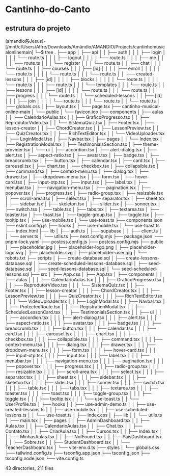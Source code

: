 # Cantinho-do-Canto
## estrutura do projeto
(amandio㉿Jesus)-[/mnt/c/Users/Alfre/Downloads/Amândio/AMANDIO/Projects/cantinhomusicalonlinemain]
└─$ tree
.
├── app
│   ├── api
│   │   ├── auth
│   │   │   ├── login
│   │   │   │   └── route.ts
│   │   │   ├── logout
│   │   │   │   └── route.ts
│   │   │   ├── me
│   │   │   │   └── route.ts
│   │   │   └── register
│   │   │       └── route.ts
│   │   ├── chat
│   │   │   └── route.ts
│   │   ├── courses
│   │   │   ├── [id]
│   │   │   │   ├── enroll
│   │   │   │   │   └── route.ts
│   │   │   │   └── route.ts
│   │   │   └── route.ts
│   │   ├── created-lessons
│   │   │   ├── [id]
│   │   │   │   ├── blocks
│   │   │   │   │   └── route.ts
│   │   │   │   └── route.ts
│   │   │   ├── route.ts
│   │   │   └── templates
│   │   │       └── route.ts
│   │   ├── lessons
│   │   │   ├── [id]
│   │   │   │   └── route.ts
│   │   │   └── route.ts
│   │   ├── progress
│   │   │   └── route.ts
│   │   └── scheduled-lessons
│   │       ├── [id]
│   │       │   ├── join
│   │       │   │   └── route.ts
│   │       │   └── route.ts
│   │       └── route.ts
│   ├── globals.css
│   ├── layout.tsx
│   └── page.tsx
├── cantinho-musical-online-main
│   └── public
│       └── favicon.ico
├── components
│   ├── aulas
│   │   ├── CalendarioAulas.tsx
│   │   ├── GraficoProgresso.tsx
│   │   ├── ReprodutorVideo.tsx
│   │   └── SistemaQuiz.tsx
│   ├── Footer.tsx
│   ├── lesson-creator
│   │   ├── ChordCreator.tsx
│   │   ├── LessonPreview.tsx
│   │   ├── QuizCreator.tsx
│   │   ├── RichTextEditor.tsx
│   │   └── VideoUploader.tsx
│   ├── LoginModal.tsx
│   ├── Navbar.tsx
│   ├── pages
│   │   └── Index.tsx
│   ├── RegistrationModal.tsx
│   ├── TestimonialsSection.tsx
│   ├── theme-provider.tsx
│   └── ui
│       ├── accordion.tsx
│       ├── alert-dialog.tsx
│       ├── alert.tsx
│       ├── aspect-ratio.tsx
│       ├── avatar.tsx
│       ├── badge.tsx
│       ├── breadcrumb.tsx
│       ├── button.tsx
│       ├── calendar.tsx
│       ├── card.tsx
│       ├── carousel.tsx
│       ├── chart.tsx
│       ├── checkbox.tsx
│       ├── collapsible.tsx
│       ├── command.tsx
│       ├── context-menu.tsx
│       ├── dialog.tsx
│       ├── drawer.tsx
│       ├── dropdown-menu.tsx
│       ├── form.tsx
│       ├── hover-card.tsx
│       ├── input-otp.tsx
│       ├── input.tsx
│       ├── label.tsx
│       ├── menubar.tsx
│       ├── navigation-menu.tsx
│       ├── pagination.tsx
│       ├── popover.tsx
│       ├── progress.tsx
│       ├── radio-group.tsx
│       ├── resizable.tsx
│       ├── scroll-area.tsx
│       ├── select.tsx
│       ├── separator.tsx
│       ├── sheet.tsx
│       ├── sidebar.tsx
│       ├── skeleton.tsx
│       ├── slider.tsx
│       ├── sonner.tsx
│       ├── switch.tsx
│       ├── table.tsx
│       ├── tabs.tsx
│       ├── textarea.tsx
│       ├── toaster.tsx
│       ├── toast.tsx
│       ├── toggle-group.tsx
│       ├── toggle.tsx
│       ├── tooltip.tsx
│       ├── use-mobile.tsx
│       └── use-toast.ts
├── components.json
├── eslint.config.js
├── hooks
│   ├── use-mobile.tsx
│   └── use-toast.ts
├── index.html
├── lib
│   ├── auth.ts
│   ├── supabase
│   │   ├── client.ts
│   │   └── server.ts
│   └── utils.ts
├── next.config.mjs
├── package.json
├── pnpm-lock.yaml
├── postcss.config.js
├── postcss.config.mjs
├── public
│   ├── placeholder.jpg
│   ├── placeholder-logo.png
│   ├── placeholder-logo.svg
│   ├── placeholder.svg
│   ├── placeholder-user.jpg
│   └── robots.txt
├── scripts
│   ├── create-database.sql
│   ├── create-lessons-database.sql
│   ├── create-scheduled-lessons-database.sql
│   ├── seed-database.sql
│   ├── seed-lessons-database.sql
│   └── seed-scheduled-lessons.sql
├── src
│   ├── App.css
│   ├── App.tsx
│   ├── components
│   │   ├── aulas
│   │   │   ├── CalendarioAulas.tsx
│   │   │   ├── GraficoProgresso.tsx
│   │   │   ├── ReprodutorVideo.tsx
│   │   │   └── SistemaQuiz.tsx
│   │   ├── Footer.tsx
│   │   ├── lesson-creator
│   │   │   ├── ChordCreator.tsx
│   │   │   ├── LessonPreview.tsx
│   │   │   ├── QuizCreator.tsx
│   │   │   ├── RichTextEditor.tsx
│   │   │   └── VideoUploader.tsx
│   │   ├── LoginModal.tsx
│   │   ├── Navbar.tsx
│   │   ├── ProtectedRoute.tsx
│   │   ├── RegistrationModal.tsx
│   │   ├── ScheduledLessonCard.tsx
│   │   ├── TestimonialsSection.tsx
│   │   ├── ui
│   │   │   ├── accordion.tsx
│   │   │   ├── alert-dialog.tsx
│   │   │   ├── alert.tsx
│   │   │   ├── aspect-ratio.tsx
│   │   │   ├── avatar.tsx
│   │   │   ├── badge.tsx
│   │   │   ├── breadcrumb.tsx
│   │   │   ├── button.tsx
│   │   │   ├── calendar.tsx
│   │   │   ├── card.tsx
│   │   │   ├── carousel.tsx
│   │   │   ├── chart.tsx
│   │   │   ├── checkbox.tsx
│   │   │   ├── collapsible.tsx
│   │   │   ├── command.tsx
│   │   │   ├── context-menu.tsx
│   │   │   ├── dialog.tsx
│   │   │   ├── drawer.tsx
│   │   │   ├── dropdown-menu.tsx
│   │   │   ├── form.tsx
│   │   │   ├── hover-card.tsx
│   │   │   ├── input-otp.tsx
│   │   │   ├── input.tsx
│   │   │   ├── label.tsx
│   │   │   ├── menubar.tsx
│   │   │   ├── navigation-menu.tsx
│   │   │   ├── pagination.tsx
│   │   │   ├── popover.tsx
│   │   │   ├── progress.tsx
│   │   │   ├── radio-group.tsx
│   │   │   ├── resizable.tsx
│   │   │   ├── scroll-area.tsx
│   │   │   ├── select.tsx
│   │   │   ├── separator.tsx
│   │   │   ├── sheet.tsx
│   │   │   ├── sidebar.tsx
│   │   │   ├── skeleton.tsx
│   │   │   ├── slider.tsx
│   │   │   ├── sonner.tsx
│   │   │   ├── switch.tsx
│   │   │   ├── table.tsx
│   │   │   ├── tabs.tsx
│   │   │   ├── textarea.tsx
│   │   │   ├── toaster.tsx
│   │   │   ├── toast.tsx
│   │   │   ├── toggle-group.tsx
│   │   │   ├── toggle.tsx
│   │   │   ├── tooltip.tsx
│   │   │   └── use-toast.ts
│   │   └── UserProfile.tsx
│   ├── hooks
│   │   ├── use-admin-demo.ts
│   │   ├── use-created-lessons.ts
│   │   ├── use-mobile.tsx
│   │   ├── use-scheduled-lessons.ts
│   │   └── use-toast.ts
│   ├── index.css
│   ├── lib
│   │   └── utils.ts
│   ├── main.tsx
│   ├── pages
│   │   ├── AdminDashboard.tsx
│   │   ├── Aulas.tsx
│   │   ├── CalendarioAulas.tsx
│   │   ├── Chat.tsx
│   │   ├── Contato.tsx
│   │   ├── CriarAula.tsx
│   │   ├── Cursos.tsx
│   │   ├── Index.tsx
│   │   ├── MinhasAulas.tsx
│   │   ├── NotFound.tsx
│   │   ├── PaisDashboard.tsx
│   │   ├── Sobre.tsx
│   │   ├── StudentDashboard.tsx
│   │   └── TeacherDashboard.tsx
│   └── vite-env.d.ts
├── styles
│   └── globals.css
├── tailwind.config.ts
├── tsconfig.app.json
├── tsconfig.json
├── tsconfig.node.json
└── vite.config.ts

43 directories, 211 files
